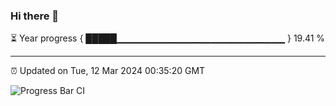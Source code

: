 ### Hi there 👋

⏳ Year progress { █████▁▁▁▁▁▁▁▁▁▁▁▁▁▁▁▁▁▁▁▁▁▁▁▁▁ } 19.41 %

---

⏰ Updated on Tue, 12 Mar 2024 00:35:20 GMT

![Progress Bar CI](https://github.com/Shyam-Makwana/GitHub-Actions-Demo/workflows/Progress%20Bar%20CI/badge.svg)
